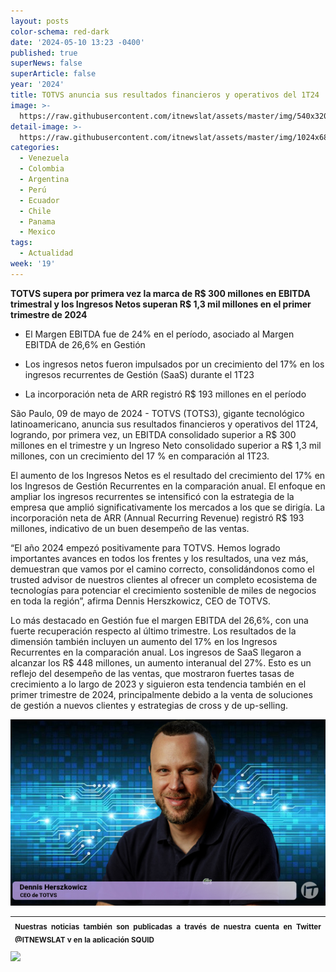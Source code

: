 ```yaml
---
layout: posts
color-schema: red-dark
date: '2024-05-10 13:23 -0400'
published: true
superNews: false
superArticle: false
year: '2024'
title: TOTVS anuncia sus resultados financieros y operativos del 1T24
image: >-
  https://raw.githubusercontent.com/itnewslat/assets/master/img/540x320/Dennis-Herszkowicz-p.jpg
detail-image: >-
  https://raw.githubusercontent.com/itnewslat/assets/master/img/1024x680/Dennis-Herszkowicz-g.jpg
categories:
  - Venezuela
  - Colombia
  - Argentina
  - Perú
  - Ecuador
  - Chile
  - Panama
  - Mexico
tags:
  - Actualidad
week: '19'
---
```

**TOTVS supera por primera vez la marca de R$ 300 millones en EBITDA trimestral y los Ingresos Netos superan R$ 1,3 mil millones en el primer trimestre de 2024**

- El Margen EBITDA fue de 24% en el período, asociado al Margen EBITDA de 26,6% en Gestión

- Los ingresos netos fueron impulsados por un crecimiento del 17% en los ingresos recurrentes de Gestión (SaaS) durante el 1T23

- La incorporación neta de ARR registró R$ 193 millones en el período

São Paulo, 09 de mayo de 2024 - TOTVS (TOTS3), gigante tecnológico latinoamericano, anuncia sus resultados financieros y operativos del 1T24, logrando, por primera vez, un EBITDA consolidado superior a R$ 300 millones en el trimestre y un Ingreso Neto consolidado superior a R$ 1,3 mil millones, con un crecimiento del 17 % en comparación al 1T23.

El aumento de los Ingresos Netos es el resultado del crecimiento del 17% en los Ingresos de Gestión Recurrentes en la comparación anual. El enfoque en ampliar los ingresos recurrentes se intensificó con la estrategia de la empresa que amplió significativamente los mercados a los que se dirigía. La incorporación neta de ARR (Annual Recurring Revenue) registró R$ 193 millones, indicativo de un buen desempeño de las ventas.

“El año 2024 empezó positivamente para TOTVS. Hemos logrado importantes avances en todos los frentes y los resultados, una vez más, demuestran que vamos por el camino correcto, consolidándonos como el trusted advisor de nuestros clientes al ofrecer un completo ecosistema de tecnologías para potenciar el crecimiento sostenible de miles de negocios en toda la región”, afirma Dennis Herszkowicz, CEO de TOTVS.

Lo más destacado en Gestión fue el margen EBITDA del 26,6%, con una fuerte recuperación respecto al último trimestre. Los resultados de la dimensión también incluyen un aumento del 17% en los Ingresos Recurrentes en la comparación anual. Los ingresos de SaaS llegaron a alcanzar los R$ 448 millones, un aumento interanual del 27%. Esto es un reflejo del desempeño de las ventas, que mostraron fuertes tasas de crecimiento a lo largo de 2023 y siguieron esta tendencia también en el primer trimestre de 2024, principalmente debido a la venta de soluciones de gestión a nuevos clientes y estrategias de cross y de up-selling.

![](https://raw.githubusercontent.com/itnewslat/assets/master/img/540x320/Dennis-Herszkowicz-p.jpg)

<table style="height: 42px;" width="569">
<tbody>
<tr>
<td style="text-align: justify;"><sub><strong>Nuestras noticias también son publicadas a través de nuestra cuenta en Twitter <a href="https://twitter.com/itnewslat?lang=es">@ITNEWSLAT</a> y en la aplicación <a href="https://squidapp.co/en/">SQUID</a></strong></sub></td>
</tr>
</tbody>
</table>

<img src="https://tracker.metricool.com/c3po.jpg?hash=56f88a41e39ab42c063cc51676587a04"/>
